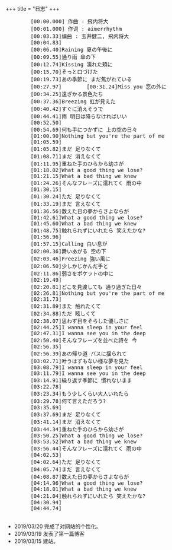 +++
title = "日志"
+++
<link rel="stylesheet" href="../../kosugi-maru.css">
<link rel="stylesheet" href="../../css/APlayer.min.css">
<div id="aplayer">
	<pre class="aplayer-lrc-content">
        [00:00.000] 作曲 : 飛内将大
        [00:01.000] 作词 : aimerrhythm
        [00:03.33]编曲 : 玉井健二, 飛内将大
        [00:04.83]
        [00:06.40]Raining 夏の午後に
        [00:09.55]通り雨 傘の下
        [00:12.74]Kissing 濡れた頬に
        [00:15.70]そっと口づけた
        [00:19.73]あの季節に まだ焦がれている
        [00:27.97]        [00:31.24]Miss you 窓の外に
        [00:34.25]遠ざかる景色たち
        [00:37.36]Breezing 虹が見えた
        [00:40.42]すぐに消えそうで
        [00:44.41]雨 明日は降らなければいい
        [00:52.50]
        [00:54.69]何も手につかずに 上の空の日々
        [01:00.90]Nothing but you're the part of me
        [01:05.59]
        [01:05.82]まだ 足りなくて
        [01:08.71]まだ 消えなくて
        [01:11.95]重ねた手のひらから幼さが
        [01:18.02]What a good thing we lose?
        [01:21.15]What a bad thing we knew
        [01:24.26]そんなフレーズに濡れてく 雨の中
        [01:30.15]
        [01:30.24]ただ 足りなくて
        [01:33.19]まだ 言えなくて
        [01:36.56]数えた日の夢からさよならが
        [01:42.61]What a good thing we lose?
        [01:45.60]What a bad thing we knew
        [01:48.75]触れられずにいれたら 笑えたかな?
        [01:56.96]
        [01:57.15]Calling 白い息が
        [02:00.36]舞いあがる 空の下
        [02:03.46]Freezing 強い風に
        [02:06.50]少しかじかんだ手と
        [02:11.86]弱さをポケットの中に
        [02:19.49]
        [02:20.81]どこを見渡しても 通り過ぎた日々
        [02:26.81]Nothing but you're the part of me
        [02:31.73]
        [02:31.89]また 触れたくて
        [02:34.88]ただ 眩しくて
        [02:38.07]思わず目をそらした優しさに
        [02:44.25]I wanna sleep in your feel
        [02:47.31]I wanna see you in the deep
        [02:50.40]そんなフレーズを並べた詩を 今
        [02:56.35]
        [02:56.39]あの帰り道 バスに揺られて
        [03:02.71]叶うはずもない様な夢を見た
        [03:08.79]I wanna sleep in your feel
        [03:11.79]I wanna see you in the deep
        [03:14.91]繰り返す季節に 慣れないまま
        [03:22.78]
        [03:23.34]もう少しくらい大人いれたら
        [03:29.78]何て言えただろう?
        [03:35.69]
        [03:37.69]まだ 足りなくて
        [03:41.14]まだ 消えなくて
        [03:44.34]重ねた手のひらから幼さが
        [03:50.25]What a good thing we lose?
        [03:53.52]What a bad thing we knew
        [03:56.44]そんなフレーズに濡れてく 雨の中
        [04:02.53]
        [04:02.64]ただ 足りなくて
        [04:05.74]まだ 言えなくて
        [04:08.87]数えた日の夢からさよならが
        [04:14.96]What a good thing we lose?
        [04:18.01]What a bad thing we knew
        [04:21.04]触れられずにいれたら 笑えたかな?
        [04:30.94]
        [04:44.74]
    </pre>
</div>
<script src="../../js/APlayer.min.js"></script>

<script>
const ap = new APlayer({
    container: document.getElementById('aplayer'),
	fixed: false,
	mini: false,
	autoplay: true,
	theme: '#b7daff',
	loop: 'all',
	order: 'list',
	preload: 'auto',
	volume: 0.8,
    audio: [{
		name: 'Ref:rain',
		artist: 'Aimer',
        url: '../../music/Ref-rain-Aimer.mp3',
		cover: '../../music/Ref-rain-Aimer.jpg',
		mutex: true,
		listFolded: true,
    }],
	lrcType: 2,
});
</script>

- 2019/03/20  完成了对网站的个性化。
- 2019/03/19  发表了第一篇博客
- 2019/03/15  建站。

